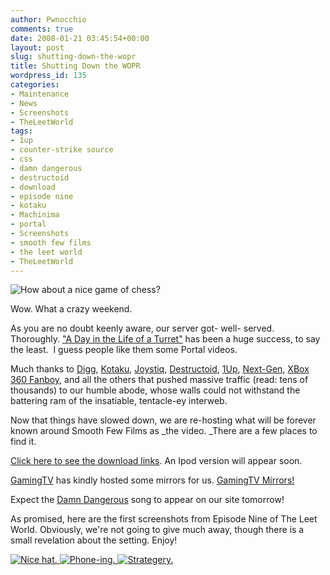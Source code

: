 ```yaml
---
author: Pwnocchio
comments: true
date: 2008-01-21 03:45:54+00:00
layout: post
slug: shutting-down-the-wopr
title: Shutting Down the WOPR
wordpress_id: 135
categories:
- Maintenance
- News
- Screenshots
- TheLeetWorld
tags:
- 1up
- counter-strike source
- css
- damn dangerous
- destructoid
- download
- episode nine
- kotaku
- Machinima
- portal
- Screenshots
- smooth few films
- the leet world
- TheLeetWorld
---
```


![How about a nice game of chess?](http://www.smoothfewfilms.com/images/defcon1.jpg)

Wow.  What a crazy weekend.

As you are no doubt keenly aware, our server got- well- served.  Thoroughly. ["A Day in the Life of a Turret"](http://www.smoothfewfilms.com/2008/01/18/portal-a-day-in-the-life-of-a-turret-2/) has been a huge success, to say the least.  I guess people like them some Portal videos.

Much thanks to [Digg](http://www.digg.com), [Kotaku](http://www.kotaku.com), [Joystiq](http://www.joystiq.com), [Destructoid](http://www.destructoid.com), [1Up](http://www.1up.com), [Next-Gen](http://www.next-gen.biz/), [XBox 360 Fanboy](http://www.xbox360fanboy.com), and all the others that pushed massive traffic (read: tens of thousands) to our humble abode, whose walls could not withstand the battering ram of the insatiable, tentacle-ey interweb.

Now that things have slowed down, we are re-hosting what will be forever known around Smooth Few Films as _the video. _There are a few places to find it.

[Click here to see the download links](http://www.smoothfewfilms.com/2008/01/18/portal-a-day-in-the-life-of-a-turret-2/). An Ipod version will appear soon.

[GamingTV](http://www.gamingtv.us) has kindly hosted some mirrors for us.  [GamingTV Mirrors!](http://gamingtv.us/home/index.php?option=com_content&task=view&id=601&Itemid=1)

Expect the [Damn Dangerous](http://www.myspace.com/damndangerous) song to appear on our site tomorrow!

As promised, here are the first screenshots from Episode Nine of The Leet World.  Obviously, we're not going to give much away, though there is a small revelation about the setting.  Enjoy!

[![Nice hat.](http://www.smoothfewfilms.com/wp-content/uploads/2008/01/tlw109ss1.thumbnail.jpg) ](http://www.smoothfewfilms.com/wp-content/uploads/2008/01/tlw109ss1.jpg)[![Phone-ing.](http://www.smoothfewfilms.com/wp-content/uploads/2008/01/tlw109ss2.thumbnail.jpg) ](http://www.smoothfewfilms.com/wp-content/uploads/2008/01/tlw109ss2.jpg)[![Strategery.](http://www.smoothfewfilms.com/wp-content/uploads/2008/01/tlw109ss3.thumbnail.jpg)](http://www.smoothfewfilms.com/wp-content/uploads/2008/01/tlw109ss3.jpg)[
](http://www.smoothfewfilms.com/wp-content/uploads/2008/01/tlw109ss1.jpg)[ ](http://www.smoothfewfilms.com/wp-content/uploads/2008/01/tlw109ss2.jpg)
